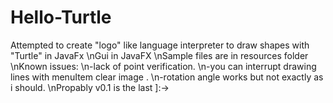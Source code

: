 # Hello-Turtle
Attempted to create "logo" like language interpreter to draw shapes with "Turtle" in JavaFx
\nGui in JavaFX
\nSample files are in resources folder
\nKnown issues:
\n-lack of point verification.
\n-you can interrupt drawing lines with menuItem clear image .
\n-rotation angle works but not exactly as i should.
\nPropably v0.1 is the last ]:->
